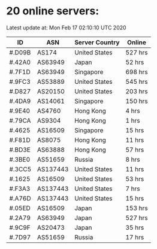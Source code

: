 # 20 online servers:

Latest update at: Mon Feb 17 02:10:10 UTC 2020

| ID | ASN | Server Country | Online |
| -- | --- | -------------- | ------ |
| #.D09B | AS174 | United States | 527 hrs |
| #.42A0 | AS63949 | Japan | 52 hrs |
| #.7F1D | AS63949 | Singapore | 698 hrs |
| #.9FC3 | AS53889 | United States | 545 hrs |
| #.D827 | AS20150 | United States | 203 hrs |
| #.4DA9 | AS14061 | Singapore | 150 hrs |
| #.9E40 | AS4760 | Hong Kong | 4 hrs |
| #.79CA | AS9304 | Hong Kong | 1 hrs |
| #.4625 | AS16509 | Singapore | 15 hrs |
| #.F81D | AS8075 | Hong Kong | 11 hrs |
| #.BD3E | AS63888 | Hong Kong | 57 hrs |
| #.3BE0 | AS51659 | Russia | 8 hrs |
| #.3CC5 | AS137443 | United States | 11 hrs |
| #.1625 | AS16509 | United States | 53 hrs |
| #.F3A3 | AS137443 | United States | 7 hrs |
| #.A76D | AS137443 | United States | 15 hrs |
| #.05ED | AS16509 | Japan | 153 hrs |
| #.2A79 | AS63949 | Japan | 527 hrs |
| #.9C9F | AS20473 | Japan | 35 hrs |
| #.7D97 | AS51659 | Russia | 17 hrs |

